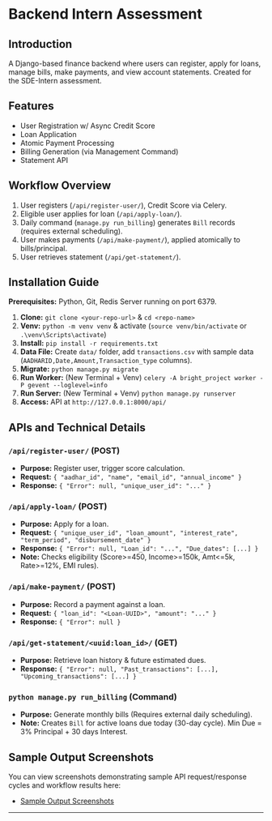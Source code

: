 # Backend Intern Assessment

## Introduction

A Django-based finance backend where users can register, apply for loans, manage bills, make payments, and view account statements. Created for the SDE-Intern assessment.

## Features

* User Registration w/ Async Credit Score
* Loan Application
* Atomic Payment Processing
* Billing Generation (via Management Command)
* Statement API

## Workflow Overview

1.  User registers (`/api/register-user/`), Credit Score via Celery.
2.  Eligible user applies for loan (`/api/apply-loan/`).
3.  Daily command (`manage.py run_billing`) generates `Bill` records (requires external scheduling).
4.  User makes payments (`/api/make-payment/`), applied atomically to bills/principal.
5.  User retrieves statement (`/api/get-statement/`).

## Installation Guide

**Prerequisites:** Python, Git, Redis Server running on port 6379.

1.  **Clone:** `git clone <your-repo-url>` & `cd <repo-name>`
2.  **Venv:** `python -m venv venv` & activate (`source venv/bin/activate` or `.\venv\Scripts\activate`)
3.  **Install:** `pip install -r requirements.txt`
4.  **Data File:** Create `data/` folder, add `transactions.csv` with sample data (`AADHARID,Date,Amount,Transaction_type` columns).
5.  **Migrate:** `python manage.py migrate`
6.  **Run Worker:** (New Terminal + Venv) `celery -A bright_project worker -P gevent --loglevel=info`
7.  **Run Server:** (New Terminal + Venv) `python manage.py runserver`
8.  **Access:** API at `http://127.0.0.1:8000/api/`

## APIs and Technical Details

### `/api/register-user/` (POST)
* **Purpose:** Register user, trigger score calculation.
* **Request:** `{ "aadhar_id", "name", "email_id", "annual_income" }`
* **Response:** `{ "Error": null, "unique_user_id": "..." }`

### `/api/apply-loan/` (POST)
* **Purpose:** Apply for a loan.
* **Request:** `{ "unique_user_id", "loan_amount", "interest_rate", "term_period", "disbursement_date" }`
* **Response:** `{ "Error": null, "Loan_id": "...", "Due_dates": [...] }`
* **Note:** Checks eligibility (Score>=450, Income>=150k, Amt<=5k, Rate>=12%, EMI rules).

### `/api/make-payment/` (POST)
* **Purpose:** Record a payment against a loan.
* **Request:** `{ "loan_id": "<Loan-UUID>", "amount": "..." }`
* **Response:** `{ "Error": null }`

### `/api/get-statement/<uuid:loan_id>/` (GET)
* **Purpose:** Retrieve loan history & future estimated dues.
* **Response:** `{ "Error": null, "Past_transactions": [...], "Upcoming_transactions": [...] }`

### `python manage.py run_billing` (Command)
* **Purpose:** Generate monthly bills (Requires external daily scheduling).
* **Note:** Creates `Bill` for active loans due today (30-day cycle). Min Due = 3% Principal + 30 days Interest.

## Sample Output Screenshots

You can view screenshots demonstrating sample API request/response cycles and workflow results here:

* [Sample Output Screenshots](https://drive.google.com/file/d/1lVcTvM4DqdaoSzQ3-4xhRnq8FY0L_EpL/view?usp=sharing)

---

